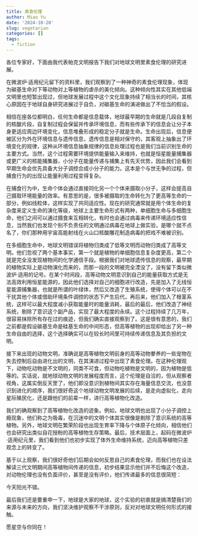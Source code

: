 ```yaml
---
title: 素食伦理
author: Miao Yu
date: '2024-10-20'
slug: vegetarian
categories: []
tags:
  - fiction
---
```


各位专家好，下面由我代表帕克文明报告下我们对地球文明里素食伦理的研究进展。

在微波炉·适用纪元留下的资料里，我们观察到了一种神奇的素食伦理现象，体现为碳基生命对下等动物对上等植物的虐杀的美化倾向。这种倾向性其实在其他低端文明里也短暂出现过，但地球发展过程中这个文化现象持续了相当长的时间，其核心原因在于地球自身研究进展过于自负，对碳基生命的演进做出了不恰当的假设。

相信在座各位都明白，任何生命都是信息载体，地球最早期的生命就是几段自复制的核酸片段，自复制过程会保留并传承环境信息，而有些传承下的信息会让分子本身更适应周边环境变化，信息堆叠形成的稳定分子就是生命。生命出现后，信息便被区分为外在环境信息与遗传信息，遗传信息是相对保守的，其客观上抽象出了环境变化的规律，这种从环境信息抽象规律的信息处理过程也是我们当前识别生命的主要方式。当然，这个过程需要环境提供能量输入来维持，也就是恒星能量捕集器或更广义的核能捕集器，小分子在能量传递与捕集上有先天优势，因此我们会看到早期生命会优先具备大分子调控合成小分子的能力。这本是个与世无争的过程，但捕食行为的出现让能量利用过程变得复杂。

在捕食行为中，生命个体会通过直接同化另一个个体来摄取小分子，这样会提高自己摄取环境能量的效率。有意思的是，很多被摄取的生命转化为了更高等生命的一部分，例如线粒体，这样实现了共同适应性。现在的研究通常就是用个体生命的复杂度来定义生命的演化等级，地球上主要生命形式有两种，单细胞生命与多细胞生命，他们之间可以通过摄食来互相转化，有时也会通过病毒来传递环境适应性信息，当然我们也发现个别不负责任的文明通过病毒在地球上做实验，是哪个就不点名了，你们那种用宇宙高能射线在火山口核酸雕花制造病毒的把戏不难被识别。

在多细胞生命中，地球文明错误将植物归类成了低等文明而动物归类成了高等文明。他们忽视了两个基本事实，第一个就是植物的单细胞信息复杂度更高，第二个就是完全没发现植物间的化学通信手段。根据我们对地球遗传信息的观察，最早期的植物实际上是动物演化而来的，而那一段的文明被完全湮没了，没有留下类似微波炉·适用的记号。在某个时间段，高等动物文明意识到自己的能量获取方式是无法高效利用恒星能源的，因此他们选择对自己的细胞进行改造，先是加入了无线恒星能源捕集器，也就是所谓的叶绿体，然后又改造了生殖系统，使得个体可以在不干扰其他个体或借助环境条件调控的状态下产生后代，再后来，他们加入了根茎系统，这样可以最大程度减小获取能量时的能量消耗，最后的最后，他们改造了神经系统，剔除了意识这个副产品，实现了最大程度的永续。这个过程持续了几万年，很容易抹除所有存在过的痕迹，但我们确实直接观察到了。这是很有意思的，我们之前都是假设碳基生命是硅基生命的中间形态，但高等植物的出现却给出了另一种生命自由的选择，这个选择确实可以在较长时间里可持续传递信息及其负担的文明。

接下来出现的动物文明，准确说是高等植物文明前身的高等动物豢养的一些宠物在失去控制后自由进化出的文明，在其演进过程中出现了素食伦理。在这种伦理观下，动物吃动物是不文明的，同类不可食，但动物吃植物是文明的，因为植物是低等的。实话说，就地球动物文明的发展程度而言，这个伦理是自洽的，但从观察者视角，这属实倒反天罡了，他们即没意识到植物间其实存在海量信息交流，也没意识到进化的顺序，我们很好奇这个地球动物文明发展的后续，是走向虚拟化，走向星际殖民化，还是跟他们的前辈一样，进行高等植物化改造。

我们的确观察到了高等植物化改造的迹象。例如，地球文明也出现了小分子调控上瘾现象，他们称之为吸毒，在沉迷中的文明个体其实很像是剔除了意识系统的高等植物。另外，地球文明在繁荣阶段也出现生育率下降与个体原子化倾向，相信他们也会研究出类似自花授粉的高等植物生存策略。最后，技术层面上，起码在微波炉·适用纪元里，我们看到他们也初步实现了体外生命维持系统，迈向高等植物只差观念上的转变了。

基于以上观察，我们很好奇他们后期会如何反思自己的素食伦理，而我们也在设法解读三代文明期间高等植物间传递的信息，初步结果显示他们并不后悔这个改造，对动物伦理也没有负面评价，甚至是没有评价，他们传递最多的信息很简短：

今天阳光不错。

最后我们还是要重申一下，地球是大家的地球，这个实验的初衷就是搞清楚我们的来源与未来的方向，我们坚决维护观察不干涉原则，反对对地球文明任何形式的接触。

愿星空与你同在！
